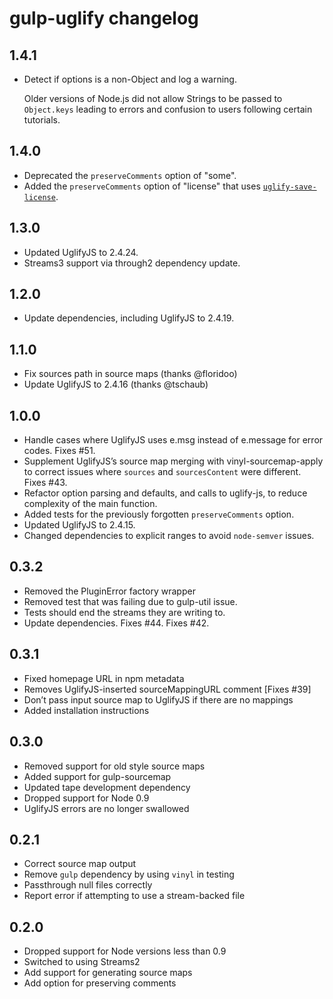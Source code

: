 # gulp-uglify changelog

## 1.4.1

- Detect if options is a non-Object and log a warning.

  Older versions of Node.js did not allow Strings to be passed to `Object.keys` leading to errors and confusion to users following certain tutorials.

## 1.4.0

- Deprecated the `preserveComments` option of "some".
- Added the `preserveComments` option of "license" that uses [`uglify-save-license`](https://github.com/shinnn/uglify-save-license).

## 1.3.0

- Updated UglifyJS to 2.4.24.
- Streams3 support via through2 dependency update.

## 1.2.0

- Update dependencies, including UglifyJS to 2.4.19.

## 1.1.0

- Fix sources path in source maps (thanks @floridoo)
- Update UglifyJS to 2.4.16 (thanks @tschaub)

## 1.0.0

- Handle cases where UglifyJS uses e.msg instead of e.message for error codes. Fixes #51.
- Supplement UglifyJS’s source map merging with vinyl-sourcemap-apply to correct issues where `sources` and `sourcesContent` were different. Fixes #43.
- Refactor option parsing and defaults, and calls to uglify-js, to reduce complexity of the main function.
- Added tests for the previously forgotten `preserveComments` option.
- Updated UglifyJS to 2.4.15.
- Changed dependencies to explicit ranges to avoid `node-semver` issues.

## 0.3.2

- Removed the PluginError factory wrapper
- Removed test that was failing due to gulp-util issue.
- Tests should end the streams they are writing to.
- Update dependencies. Fixes #44. Fixes #42.

## 0.3.1

- Fixed homepage URL in npm metadata
- Removes UglifyJS-inserted sourceMappingURL comment [Fixes #39]
- Don’t pass input source map to UglifyJS if there are no mappings
- Added installation instructions

## 0.3.0

- Removed support for old style source maps
- Added support for gulp-sourcemap
- Updated tape development dependency
- Dropped support for Node 0.9
- UglifyJS errors are no longer swallowed

## 0.2.1

- Correct source map output
- Remove `gulp` dependency by using `vinyl` in testing
- Passthrough null files correctly
- Report error if attempting to use a stream-backed file

## 0.2.0

- Dropped support for Node versions less than 0.9
- Switched to using Streams2
- Add support for generating source maps
- Add option for preserving comments
